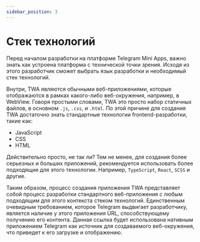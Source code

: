 ```yaml
---
sidebar_position: 3
---
```


# Стек технологий

Перед началом разработки на платформе Telegram Mini Apps, важно знать как 
устроена платформа с технической точки зрения. Исходя из этого разработчик
сможет выбрать язык разработки и необходимый стек технологий.

Внутри, TWA являются обычными веб-приложениями, которые отображаются в рамках
какого-либо веб-окружения, например, в WebView. Говоря простыми словами,
TWA это просто набор статичных файлов, в основном `.js`, `.css`, и `.html`.
По этой причине для создания TWA достаточно знать стандартные технологии
frontend-разработки, такие как:

- JavaScript
- CSS
- HTML

Действительно просто, не так ли? Тем не менее, для создания более серьезных и
больших приложений, рекомендуется использовать более подходящие для этого
технологии. Например, `TypeScript`, `React`, `SCSS` и другие.

Таким образом, процесс создания приложения TWA представляет собой процесс
разработки стандартного веб-приложения с любым подходящим для этого контекста 
стеком технологий. Единственным очевидным требованием, которое Telegram 
выдвигает разработчику, является наличие у этого приложения URL, 
способствующему получению его контента. Данная ссылка будет использована 
нативным приложением Telegram как источник для создаваемого веб-окружения, 
что приведет к его загрузке и отображению.
